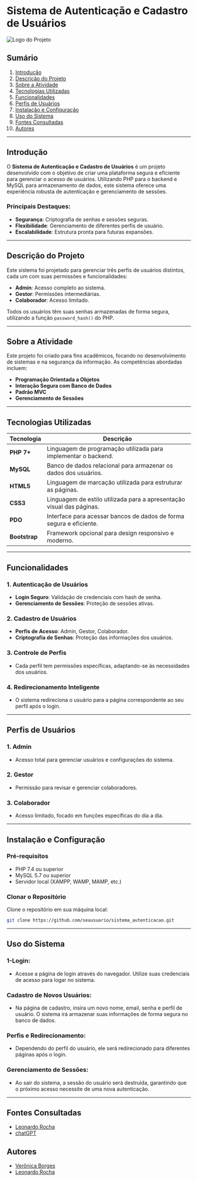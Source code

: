 # Sistema de Autenticação e Cadastro de Usuários

![Logo do Projeto](https://via.placeholder.com/150) <!-- Você pode substituir pela imagem do seu projeto -->

## Sumário
1. [Introdução](#introdução)
2. [Descrição do Projeto](#descrição-do-projeto)
3. [Sobre a Atividade](#sobre-a-atividade)
4. [Tecnologias Utilizadas](#tecnologias-utilizadas)
5. [Funcionalidades](#funcionalidades)
6. [Perfis de Usuários](#perfis-de-usuários)
7. [Instalação e Configuração](#instalação-e-configuração)
8. [Uso do Sistema](#uso-do-sistema)
9. [Fontes Consultadas](#fontes-consultadas)
10. [Autores](#autores)

---

## Introdução
O **Sistema de Autenticação e Cadastro de Usuários** é um projeto desenvolvido com o objetivo de criar uma plataforma segura e eficiente para gerenciar o acesso de usuários. Utilizando PHP para o backend e MySQL para armazenamento de dados, este sistema oferece uma experiência robusta de autenticação e gerenciamento de sessões.

### Principais Destaques:
- **Segurança**: Criptografia de senhas e sessões seguras.
- **Flexibilidade**: Gerenciamento de diferentes perfis de usuário.
- **Escalabilidade**: Estrutura pronta para futuras expansões.

---

## Descrição do Projeto
Este sistema foi projetado para gerenciar três perfis de usuários distintos, cada um com suas permissões e funcionalidades:

- **Admin**: Acesso completo ao sistema.
- **Gestor**: Permissões intermediárias.
- **Colaborador**: Acesso limitado.

Todos os usuários têm suas senhas armazenadas de forma segura, utilizando a função `password_hash()` do PHP.

---

## Sobre a Atividade
Este projeto foi criado para fins acadêmicos, focando no desenvolvimento de sistemas e na segurança da informação. As competências abordadas incluem:

- **Programação Orientada a Objetos**
- **Interação Segura com Banco de Dados**
- **Padrão MVC**
- **Gerenciamento de Sessões**

---

## Tecnologias Utilizadas

| Tecnologia          | Descrição                                                               |
|---------------------|-----------------------------------------------------------------------|
| **PHP 7+**          | Linguagem de programação utilizada para implementar o backend.       |
| **MySQL**           | Banco de dados relacional para armazenar os dados dos usuários.       |
| **HTML5**           | Linguagem de marcação utilizada para estruturar as páginas.          |
| **CSS3**            | Linguagem de estilo utilizada para a apresentação visual das páginas. |
| **PDO**             | Interface para acessar bancos de dados de forma segura e eficiente.   |
| **Bootstrap**       | Framework opcional para design responsivo e moderno.                  |

---

## Funcionalidades

### 1. Autenticação de Usuários
- **Login Seguro**: Validação de credenciais com hash de senha.
- **Gerenciamento de Sessões**: Proteção de sessões ativas.

### 2. Cadastro de Usuários
- **Perfis de Acesso**: Admin, Gestor, Colaborador.
- **Criptografia de Senhas**: Proteção das informações dos usuários.

### 3. Controle de Perfis
- Cada perfil tem permissões específicas, adaptando-se às necessidades dos usuários.

### 4. Redirecionamento Inteligente
- O sistema redireciona o usuário para a página correspondente ao seu perfil após o login.

---

## Perfis de Usuários

### 1. Admin
- Acesso total para gerenciar usuários e configurações do sistema.

### 2. Gestor
- Permissão para revisar e gerenciar colaboradores.

### 3. Colaborador
- Acesso limitado, focado em funções específicas do dia a dia.

---

## Instalação e Configuração

### Pré-requisitos
- PHP 7.4 ou superior
- MySQL 5.7 ou superior
- Servidor local (XAMPP, WAMP, MAMP, etc.)

### Clonar o Repositório
Clone o repositório em sua máquina local:
```bash
git clone https://github.com/seuusuario/sistema_autenticacao.git
```
---
## Uso do Sistema
  ### 1-Login:
 - Acesse a página de login através do navegador. Utilize suas credenciais de acesso para logar no sistema.

  ### Cadastro de Novos Usuários:
 - Na página de cadastro, insira um novo nome, email, senha e perfil de usuário. O sistema irá armazenar suas informações de forma segura no banco de dados.

  ### Perfis e Redirecionamento:
 - Dependendo do perfil do usuário, ele será redirecionado para diferentes páginas após o login.

  ### Gerenciamento de Sessões:
 - Ao sair do sistema, a sessão do usuário será destruída, garantindo que o próximo acesso necessite de uma nova autenticação.

---
## Fontes Consultadas
- [Leonardo Rocha](https://github.com/LeonardoRochaMarista)
- [chatGPT](https://openai.com/chatgpt/)

## Autores
- [Verônica Borges](https://github.com/okayVeronica)
- [Leonardo Rocha](https://github.com/LeonardoRochaMarista)
